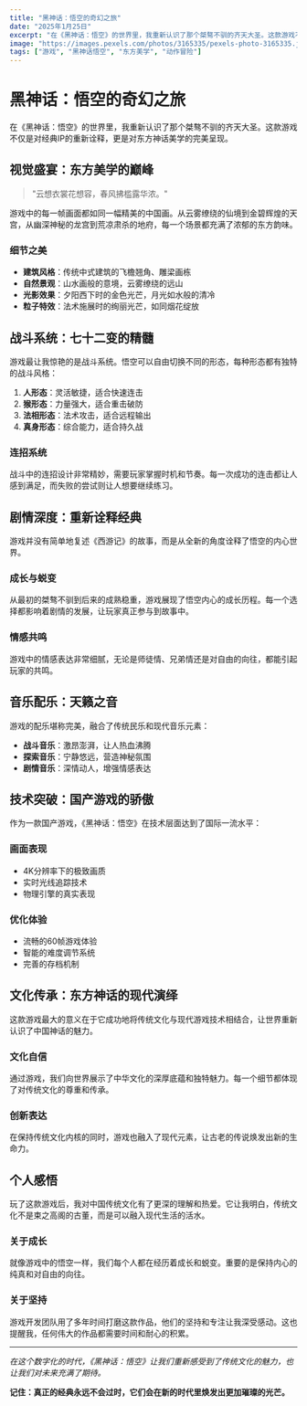 ```yaml
---
title: "黑神话：悟空的奇幻之旅"
date: "2025年1月25日"
excerpt: "在《黑神话：悟空》的世界里，我重新认识了那个桀骜不驯的齐天大圣。这款游戏不仅是对经典IP的重新诠释，更是对东方神话美学的完美呈现..."
image: "https://images.pexels.com/photos/3165335/pexels-photo-3165335.jpeg?auto=compress&cs=tinysrgb&w=1260&h=750&dpr=1"
tags: ["游戏", "黑神话悟空", "东方美学", "动作冒险"]
---
```


# 黑神话：悟空的奇幻之旅

在《黑神话：悟空》的世界里，我重新认识了那个桀骜不驯的齐天大圣。这款游戏不仅是对经典IP的重新诠释，更是对东方神话美学的完美呈现。

## 视觉盛宴：东方美学的巅峰

> "云想衣裳花想容，春风拂槛露华浓。"

游戏中的每一帧画面都如同一幅精美的中国画。从云雾缭绕的仙境到金碧辉煌的天宫，从幽深神秘的龙宫到荒凉肃杀的地府，每一个场景都充满了浓郁的东方韵味。

### 细节之美

- **建筑风格**：传统中式建筑的飞檐翘角、雕梁画栋
- **自然景观**：山水画般的意境，云雾缭绕的远山
- **光影效果**：夕阳西下时的金色光芒，月光如水般的清冷
- **粒子特效**：法术施展时的绚丽光芒，如同烟花绽放

## 战斗系统：七十二变的精髓

游戏最让我惊艳的是战斗系统。悟空可以自由切换不同的形态，每种形态都有独特的战斗风格：

1. **人形态**：灵活敏捷，适合快速连击
2. **猴形态**：力量强大，适合重击破防
3. **法相形态**：法术攻击，适合远程输出
4. **真身形态**：综合能力，适合持久战

### 连招系统

战斗中的连招设计非常精妙，需要玩家掌握时机和节奏。每一次成功的连击都让人感到满足，而失败的尝试则让人想要继续练习。

## 剧情深度：重新诠释经典

游戏并没有简单地复述《西游记》的故事，而是从全新的角度诠释了悟空的内心世界。

### 成长与蜕变

从最初的桀骜不驯到后来的成熟稳重，游戏展现了悟空内心的成长历程。每一个选择都影响着剧情的发展，让玩家真正参与到故事中。

### 情感共鸣

游戏中的情感表达非常细腻，无论是师徒情、兄弟情还是对自由的向往，都能引起玩家的共鸣。

## 音乐配乐：天籁之音

游戏的配乐堪称完美，融合了传统民乐和现代音乐元素：

- **战斗音乐**：激昂澎湃，让人热血沸腾
- **探索音乐**：宁静悠远，营造神秘氛围
- **剧情音乐**：深情动人，增强情感表达

## 技术突破：国产游戏的骄傲

作为一款国产游戏，《黑神话：悟空》在技术层面达到了国际一流水平：

### 画面表现

- 4K分辨率下的极致画质
- 实时光线追踪技术
- 物理引擎的真实表现

### 优化体验

- 流畅的60帧游戏体验
- 智能的难度调节系统
- 完善的存档机制

## 文化传承：东方神话的现代演绎

这款游戏最大的意义在于它成功地将传统文化与现代游戏技术相结合，让世界重新认识了中国神话的魅力。

### 文化自信

通过游戏，我们向世界展示了中华文化的深厚底蕴和独特魅力。每一个细节都体现了对传统文化的尊重和传承。

### 创新表达

在保持传统文化内核的同时，游戏也融入了现代元素，让古老的传说焕发出新的生命力。

## 个人感悟

玩了这款游戏后，我对中国传统文化有了更深的理解和热爱。它让我明白，传统文化不是束之高阁的古董，而是可以融入现代生活的活水。

### 关于成长

就像游戏中的悟空一样，我们每个人都在经历着成长和蜕变。重要的是保持内心的纯真和对自由的向往。

### 关于坚持

游戏开发团队用了多年时间打磨这款作品，他们的坚持和专注让我深受感动。这也提醒我，任何伟大的作品都需要时间和耐心的积累。

---

*在这个数字化的时代，《黑神话：悟空》让我们重新感受到了传统文化的魅力，也让我们对未来充满了期待。*

**记住：真正的经典永远不会过时，它们会在新的时代里焕发出更加璀璨的光芒。** 